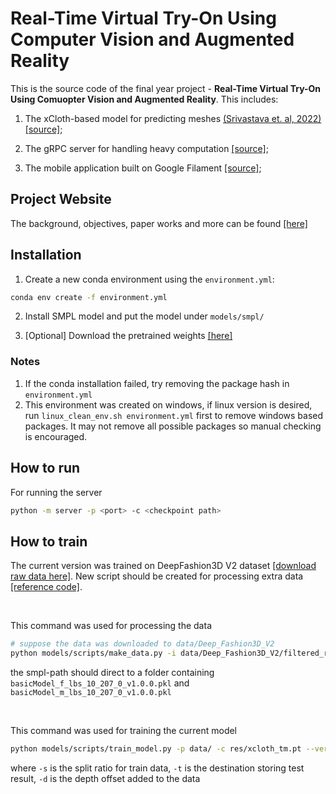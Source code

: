 # Real-Time Virtual Try-On Using Computer Vision and Augmented Reality

This is the source code of the final year project - **Real-Time Virtual Try-On Using Comuopter Vision and Augmented Reality**. This includes:

1. The xCloth-based model for predicting meshes [(Srivastava et. al, 2022)](https://arxiv.org/pdf/2208.12934.pdf) [[source]](./models/xcloth);

2. The gRPC server for handling heavy computation [[source]](./server);

3. The mobile application built on Google Filament [[source]](./virtualtryonapp/);


## Project Website

The background, objectives, paper works and more can be found [[here]](https://wp2023.cs.hku.hk/fyp23084/)

## Installation

1. Create a new conda environment using the `environment.yml`:
```bash
conda env create -f environment.yml
```
2. Install SMPL model and put the model under `models/smpl/`

3. [Optional] Download the pretrained weights [[here]](https://connecthkuhk-my.sharepoint.com/:f:/g/personal/u3578889_connect_hku_hk/El_JImBOplpGum-D-d5mlC0BjSVqOWO7btgbjOe8HKmMJw?e=sM3CAH)

### Notes
1. If the conda installation failed, try removing the package hash in `environment.yml`
2. This environment was created on windows, if linux version is desired, run `linux_clean_env.sh environment.yml` first to remove windows based packages. It may not remove all possible packages so manual checking is encouraged.

## How to run

For running the server
```bash
python -m server -p <port> -c <checkpoint path>
```

## How to train

The current version was trained on DeepFashion3D V2 dataset [[download raw data here]](https://github.com/GAP-LAB-CUHK-SZ/deepFashion3D). 
New script should be created for processing extra data [[reference code]](./models/xcloth/train/preprocessing.py). 

<br/>

This command was used for processing the data
```bash
# suppose the data was downloaded to data/Deep_Fashion3D_V2
python models/scripts/make_data.py -i data/Deep_Fashion3D_V2/filtered_registered_mesh data/Deep_Fashion3D_V2/pose_estimation/packed_pose -o data/pose data/mesh --smpl-path <smpl path>
```
the smpl-path should direct to a folder containing `basicModel_f_lbs_10_207_0_v1.0.0.pkl` and `basicModel_m_lbs_10_207_0_v1.0.0.pkl`

<br/>

This command was used for training the current model
```bash
python models/scripts/train_model.py -p data/ -c res/xcloth_tm.pt --verbose --plot_path res/xcloth_tm_loss.png --log_file res/xcloth_tm.log -s 0.9 -t res/test_results -d 0.5
```
where `-s` is the split ratio for train data, `-t` is the destination storing test result, `-d` is the depth offset added to the data

